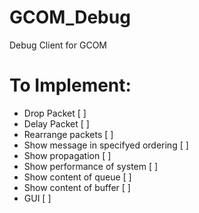 # GCOM_Debug
Debug Client for GCOM

# To Implement:
* Drop Packet [ ]
* Delay Packet [ ]
* Rearrange packets [ ]
* Show message in specifyed ordering [ ]
* Show propagation [ ]
* Show performance of system [ ]
* Show content of queue [ ]
* Show content of buffer [ ]
* GUI [ ]
